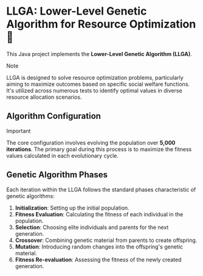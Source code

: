 # LLGA: Lower-Level Genetic Algorithm for Resource Optimization 🧐

This Java project implements the **Lower-Level Genetic Algorithm (LLGA)**.

> [!NOTE]
> LLGA is designed to solve resource optimization problems, particularly aiming to maximize outcomes based on specific social welfare functions. It's utilized across numerous tests to identify optimal values in diverse resource allocation scenarios.

## Algorithm Configuration

> [!IMPORTANT]
> The core configuration involves evolving the population over **5,000 iterations**. The primary goal during this process is to maximize the fitness values calculated in each evolutionary cycle.

## Genetic Algorithm Phases

Each iteration within the LLGA follows the standard phases characteristic of genetic algorithms:

1.  **Initialization**: Setting up the initial population.
2.  **Fitness Evaluation**: Calculating the fitness of each individual in the population.
3.  **Selection**: Choosing elite individuals and parents for the next generation.
4.  **Crossover**: Combining genetic material from parents to create offspring.
5.  **Mutation**: Introducing random changes into the offspring's genetic material.
6.  **Fitness Re-evaluation**: Assessing the fitness of the newly created generation.
